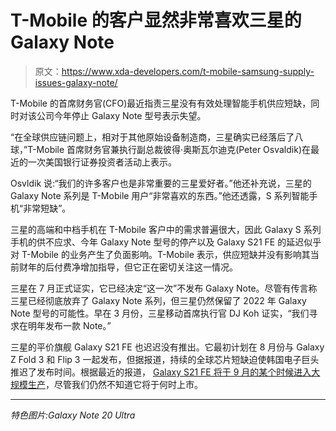 # T-Mobile 的客户显然非常喜欢三星的 Galaxy Note

> 原文：<https://www.xda-developers.com/t-mobile-samsung-supply-issues-galaxy-note/>

T-Mobile 的首席财务官(CFO)最近指责三星没有有效处理智能手机供应短缺，同时对该公司今年停止 Galaxy Note 型号表示失望。

“在全球供应链问题上，相对于其他原始设备制造商，三星确实已经落后了八球，”T-Mobile 首席财务官兼执行副总裁彼得·奥斯瓦尔迪克(Peter Osvaldik)在最近的一次美国银行证券投资者活动上表示。

Osvldik 说:“我们的许多客户也是非常重要的三星爱好者。”他还补充说，三星的 Galaxy Note 系列是 T-Mobile 用户“非常喜欢的东西。”他还透露，S 系列智能手机“非常短缺”。

三星的高端和中档手机在 T-Mobile 客户中的需求普遍很大，因此 Galaxy S 系列手机的供不应求、今年 Galaxy Note 型号的停产以及 Galaxy S21 FE 的延迟似乎对 T-Mobile 的业务产生了负面影响。T-Mobile 表示，供应短缺并没有影响其当前财年的后付费净增加指导，但它正在密切关注这一情况。

三星在 7 月正式证实，它已经决定“这一次”不发布 Galaxy Note。尽管有传言称三星已经彻底放弃了 Galaxy Note 系列，但三星仍然保留了 2022 年 Galaxy Note 型号的可能性。早在 3 月份，三星移动首席执行官 DJ Koh 证实，“我们寻求在明年发布一款 Note。”

三星的平价旗舰 Galaxy S21 FE 也迟迟没有推出。它最初计划在 8 月份与 Galaxy Z Fold 3 和 Flip 3 一起发布，但据报道，持续的全球芯片短缺迫使韩国电子巨头推迟了发布时间。根据最近的报道， [Galaxy S21 FE 将于 9 月的某个时候进入大规模生产](https://www.xda-developers.com/samsung-galaxy-s21-mass-production-september/)，尽管我们仍然不知道它将于何时上市。

* * *

*特色图片:Galaxy Note 20 Ultra*
